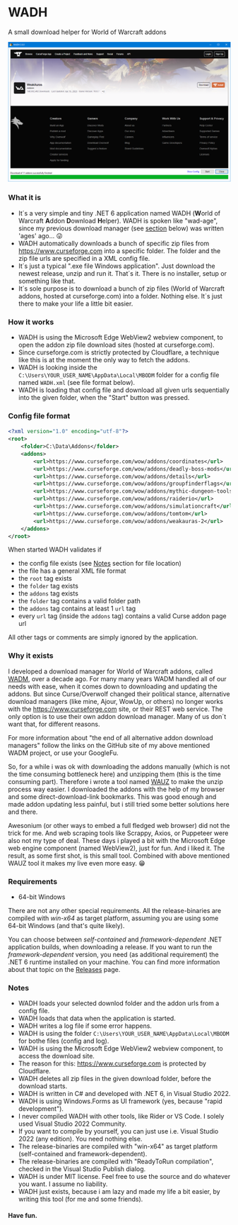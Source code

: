 # WADH
A small download helper for World of Warcraft addons

![WADH](screenshot.png)

### What it is

- It´s a very simple and tiny .NET 6 application named WADH (**W**orld of Warcraft **A**ddon **D**ownload **H**elper). WADH is spoken like "wad-age", since my previous download manager (see [section](#why-it-exists) below) was written 'ages' ago... :stuck_out_tongue_winking_eye:
- WADH automatically downloads a bunch of specific zip files from https://www.curseforge.com into a specific folder. The folder and the zip file urls are specified in a XML config file.
- It´s just a typical ".exe file Windows application". Just download the newest release, unzip and run it. That´s it. There is no installer, setup or something like that.
- It´s sole purpose is to download a bunch of zip files (World of Warcraft addons, hosted at curseforge.com) into a folder. Nothing else. It´s just there to make your life a little bit easier.

### How it works

- WADH is using the Microsoft Edge WebView2 webview component, to open the addon zip file download sites (hosted at curseforge.com).
- Since curseforge.com is strictly protected by Cloudflare, a technique like this is at the moment the only way to fetch the addons.
- WADH is looking inside the `C:\Users\YOUR_USER_NAME\AppData\Local\MBODM` folder for a config file named `WADH.xml` (see file format below).
- WADH is loading that config file and download all given urls sequentially into the given folder, when the "Start" button was pressed.

### Config file format

```xml
<?xml version="1.0" encoding="utf-8"?>
<root>
	<folder>C:\Data\Addons</folder>
	<addons>
		<url>https://www.curseforge.com/wow/addons/coordinates</url>
		<url>https://www.curseforge.com/wow/addons/deadly-boss-mods</url>
		<url>https://www.curseforge.com/wow/addons/details</url>
		<url>https://www.curseforge.com/wow/addons/groupfinderflags</url>
		<url>https://www.curseforge.com/wow/addons/mythic-dungeon-tools</url>
		<url>https://www.curseforge.com/wow/addons/raiderio</url>
		<url>https://www.curseforge.com/wow/addons/simulationcraft</url>
		<url>https://www.curseforge.com/wow/addons/tomtom</url>
		<url>https://www.curseforge.com/wow/addons/weakauras-2</url>
	</addons>
</root>
```

When started WADH validates if
- the config file exists (see [Notes](#Notes) section for file location)
- the file has a general XML file format
- the `root` tag exists
- the `folder` tag exists
- the `addons` tag exists
- the `folder` tag contains a valid folder path
- the `addons` tag contains at least 1 `url` tag
- every `url` tag (inside the `addons` tag) contains a valid Curse addon page url

All other tags or comments are simply ignored by the application.

### Why it exists
I developed a download manager for World of Warcraft addons, called [WADM](https://github.com/mbodm/wadm), over a decade ago. For many many years WADM handled all of our needs with ease, when it comes down to downloading and updating the addons. But since Curse/Overwolf changed their political stance, alternative download managers (like mine, Ajour, WowUp, or others) no longer works with the https://www.curseforge.com site, or their REST web service. The only option is to use their own addon download manager. Many of us don´t want that, for different reasons.

For more information about "the end of all alternative addon download managers" follow the links on the GitHub site of my above mentioned WADM project, or use your GoogleFu.

So, for a while i was ok with downloading the addons manually (which is not the time consuming bottleneck here) and unzipping them (this is the time consuming part). Therefore i wrote a tool named [WAUZ](https://github.com/mbodm/wauz) to make the unzip process way easier. I downloaded the addons with the help of my browser and some direct-download-link bookmarks. This was good enough and made addon updating less painful, but i still tried some better solutions here and there.

Awesonium (or other ways to embed a full fledged web browser) did not the trick for me. And web scraping tools like Scrappy, Axios, or Puppeteer were also not my type of deal. These days i played a bit with the Microsoft Edge web engine component (named WebView2), just for fun. And i liked it. The result, as some first shot, is this small tool. Combined with above mentioned WAUZ tool it makes my live even more easy. 😁

### Requirements

- 64-bit Windows

There are not any other special requirements. All the release-binaries are compiled with _win-x64_ as target platform, assuming you are using some 64-bit Windows (and that's quite likely).

You can choose between _self-contained_ and _framework-dependent_ .NET application builds, when downloading a release. If you want to run the _framework-dependent_ version, you need (as additional requirement) the .NET 6 runtime installed on your machine. You can find more information about that topic on the [Releases](https://github.com/mbodm/wadh/releases) page.

### Notes
- WADH loads your selected downlod folder and the addon urls from a config file.
- WADH loads that data when the application is started.
- WADH writes a log file if some error happens.
- WADH is using the folder `C:\Users\YOUR_USER_NAME\AppData\Local\MBODM` for bothe files (config and log).
- WADH is using the Microsoft Edge WebView2 webview component, to access the download site.
- The reason for this: https://www.curseforge.com is protected by Cloudflare.
- WADH deletes all zip files in the given download folder, before the download starts.
- WADH is written in C# and developed with .NET 6, in Visual Studio 2022.
- WADH is using Windows.Forms as UI framework (yes, because "rapid development").
- I never compiled WADH with other tools, like Rider or VS Code. I solely used Visual Studio 2022 Community.
- If you want to compile by yourself, you can just use i.e. Visual Studio 2022 (any edition). You need nothing else.
- The release-binaries are compiled with "win-x64" as target platform (self-contained and framework-dependent).
- The release-binaries are compiled with "ReadyToRun compilation", checked in the Visual Studio Publish dialog.
- WADH is under MIT license. Feel free to use the source and do whatever you want. I assume no liability.
- WADH just exists, because i am lazy and made my life a bit easier, by writing this tool (for me and some friends). 

#### Have fun.
